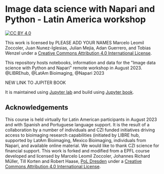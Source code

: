 # Image data science with Napari and Python - Latin America workshop

[![CC BY 4.0][cc-by-shield]][cc-by]

This work is licensed by PLEASE ADD YOUR NAMES Marcelo Leomil Zoccoler, Juan Nunez-Iglesias, Julian Mejia, Adan Guerrero, and Tobias Wenzel under a
[Creative Commons Attribution 4.0 International License][cc-by].

[cc-by]: http://creativecommons.org/licenses/by/4.0/
[cc-by-image]: https://i.creativecommons.org/l/by/4.0/88x31.png
[cc-by-shield]: https://img.shields.io/badge/License-CC%20BY%204.0-lightgrey.svg

This repository hosts notebooks, information and data for the "Image data science with Python and Napari" remote workshop in August 2023. @LIBREhub, @LatAm Bioimaging, @Napari 2023

NEW LINK TO JUPITER BOOK

It is maintained using [Jupyter lab](https://jupyterlab.readthedocs.io/en/stable/) and build using [Jupyter book](https://jupyterbook.org/intro.html).

## Acknowledgements

This course is held virtually for Latin American participants in August 2023 and with Spanish and Portuguese language support. It is the result of a collaboration by a number of individuals and CZI funded initiatives driving access to bioimaging research capabilities (initiated by LIBRE hub, supported by LatAm Bioimaging, Mexico Bioimaging, individuals from Napari, and available online material. We would like to thank CZI science for financial support. 
This work is forked and modified from a EPFL course developed and licensed by Marcelo Leomil Zoccoler, Johannes Richard Müller, Till Korten and Robert Haase, [PoL Dresden](http://physics-of-life.tu-dresden.de/bia) under a
[Creative Commons Attribution 4.0 International License][cc-by].

